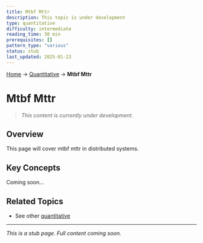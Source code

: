 ```yaml
---
title: Mtbf Mttr
description: This topic is under development
type: quantitative
difficulty: intermediate
reading_time: 30 min
prerequisites: []
pattern_type: "various"
status: stub
last_updated: 2025-01-23
---
```


<!-- Navigation -->
[Home](../introduction/index.md) → [Quantitative](index.md) → **Mtbf Mttr**

# Mtbf Mttr

> *This content is currently under development.*

## Overview

This page will cover mtbf mttr in distributed systems.

## Key Concepts

Coming soon...

## Related Topics

- See other [quantitative](index.md)

---

*This is a stub page. Full content coming soon.*
